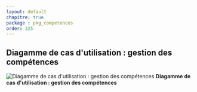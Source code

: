 ```yaml
---
layout: default
chapitre: true
package : pkg_competences
order: 325
---
```


## Diagamme de cas d'utilisation : gestion des compétences

![Diagamme de cas d'utilisation : gestion des compétences](/prototype/diagrammes/pkg_competences/uses_cases-pkg_technologies/pkg_competences.svg)
**Diagamme de cas d'utilisation : gestion des compétences**